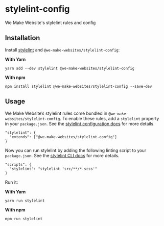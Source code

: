 # stylelint-config

We Make Website's stylelint rules and config

## Installation

Install [stylelint](https://stylelint.io/) and `@we-make-websites/stylelint-config`:

**With Yarn**
```
yarn add --dev stylelint @we-make-websites/stylelint-config
```

**With npm**
```
npm install stylelint @we-make-websites/stylelint-config --save-dev
```


## Usage
We Make Website’s stylelint rules come bundled in `@we-make-websites/stylelint-config`. To enable these rules, add a `stylelint` property in your `package.json`. See the [stylelint configuration docs](https://stylelint.io/user-guide/configuration/) for more details.
```
"stylelint": {
  "extends": ["@we-make-websites/stylelint-config"]
}
```

Now you can run stylelint by adding the following linting script to your `package.json`. See the [stylelint CLI docs](https://stylelint.io/user-guide/cli/) for more details.
```
"scripts": {
  "stylelint": "stylelint 'src/**/*.scss'"
}
```
Run it:

**With Yarn**
```
yarn run stylelint
```

**With npm**
```
npm run stylelint
```
